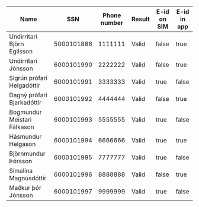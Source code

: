 | Name                        | SSN        | Phone number | Result | E-id on SIM | E-id in app |
| --------------------------- | ---------- | ------------ | ------ | ----------- | ----------- |
| Undirritari Björn Egilsson  | 5000101886 | 1111111      | Valid  | false       | true        |
| Undirritari Jónsson         | 6000101990 | 2222222      | Valid  | false       | true        |
| Sigrún prófari Helgadóttir  | 6000101991 | 3333333      | Valid  | true        | false       |
| Dagný prófari Bjarkadóttir  | 6000101992 | 4444444      | Valid  | false       | true        |
| Bogmundur Meistari Fálkason | 6000101993 | 5555555      | Valid  | true        | false       |
| Hásmundur Helgason          | 6000101994 | 6666666      | Valid  | true        | true        |
| Björnmundur Þórsson         | 6000101995 | 7777777      | Valid  | true        | false       |
| Símalína Magnúsdóttir       | 6000101996 | 8888888      | Valid  | false       | true        |
| Maðkur þór Jónsson          | 6000101997 | 9999999      | Valid  | true        | false       |

